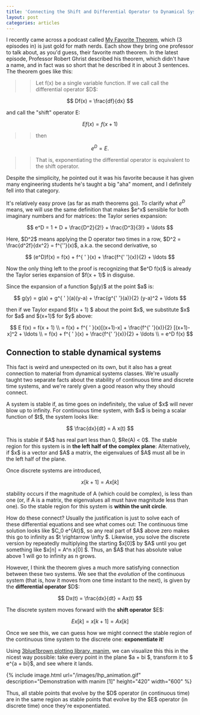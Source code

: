 ```yaml
---
title: 'Connecting the Shift and Differential Operator to Dynamical Systems'
layout: post
categories: articles
---
```


I recently came across a podcast called [My Favorite Theorem](https://kpknudson.com/my-favorite-theorem/), which (3 episodes in) is just gold for math nerds.
Each show they bring one professor to talk about, as you'd guess, their favorite math theorem.
In the latest episode, Professor Robert Ghrist described his theorem, which didn't have a name, and in fact was so short that he described it in about 3 sentences.
The theorem goes like this:


>> Let f(x) be a single variable function.
If we call call the differential operator \$D\$:
>>
$$ Df(x) = \frac{df}{dx}  $$
>>
and call the "shift" operator E:  
>>
$$ Ef(x) = f(x+1) $$
>>
>> then  
>>
$$ e^{D} = E. $$
>>
>> That is, exponentiating the differential operator is equivalent to the shift operator.

Despite the simplicity, he pointed out it was his favorite because it has given
many engineering students he's taught a big "aha" moment, and I definitely fell into that category.

It's relatively easy prove (as far as math theorems go).
To clarify what $e^D$ means, we will use the same definition that makes \$e^x\$
sensible for both imaginary numbers and for matrices: the Taylor series expansion:

$$
e^D = 1 + D + \frac{D^2}{2!} + \frac{D^3}{3!} + \ldots
$$  

Here, \$D^2\$ means applying the D operator two times in a row,
\$D^2 = \frac{d^2f}{dx^2} = f^{\'\'}(x)\$,
a.k.a. the second derivative, so

$$
(e^D)f(x) = f(x) + f^{ ' }(x) + \frac{f^{' '}(x)}{2} + \ldots
$$  

Now the only thing left to the proof is recognizing that \$e^D f(x)\$
is already the Taylor series expansion of \$f(x + 1)\$ in disguise.

Since the expansion of a function \$g(y)\$ at the point \$a\$ is:

$$
g(y) = g(a) + g^{ ' }(a)(y-a) + \frac{g^{' '}(a)}{2} (y-a)^2 + \ldots
$$

then if we Taylor expand \$f(x + 1) \$ about the point \$x\$, we substitute \$x\$ for \$a\$
and \$(x+1)\$ for \$y\$ above:

$$
E f(x) = f(x + 1) \\
= f(x) + f^{ ' }(x)[(x+1)-x] + \frac{f^{' '}(x)}{2} [(x+1)-x]^2 + \ldots \\
= f(x) + f^{ ' }(x) + \frac{f^{' '}(x)}{2} + \ldots \\
= e^D f(x)
$$


## Connection to stable dynamical systems

This fact is weird and unexpected on its own, but it also has a great connection
to material from dynamical systems classes.
We're usually taught two separate facts about the stability of continuous time
and discrete time systems, and we're rarely given a good reason why they should connect.

A system is stable if, as time goes on indefinitely, the value of \$x\$ will never
blow up to infinity.
For continuous time system, with \$x\$ is being a scalar function of \$t$,
the system looks like:

$$
\frac{dx}{dt} = A x(t)
$$

This is stable if \$A\$ has real part less than 0, \$Re(A) < 0\$.
The stable region for this system is in **the left half of the complex plane**:
Alternatively, if \$x\$ is a vector and \$A\$ a matrix, the eigenvalues of \$A\$
must all be in the left half of the plane.


Once discrete systems are introduced,

$$
x[k+1] = A x[k]
$$

stability occurs if the magnitude of A (which could be complex),
is less than one (or, if A is a matrix, the eigenvalues all must have
  magnitude less than one).
So the stable region for this system is **within the unit circle**.

How do these connect?
Usually the justification is just to solve each of these differential equations
and see what comes out:
The continuous time solution looks like \$C_0 e^{At}\$, so any real part of \$A\$ above
zero makes this go to infinity as \$t \rightarrow \infty \$.
Likewise, you solve the discrete version by repeatedly multiplying the starting
\$x[0]\$ by \$A\$ until you get something like \$x[n] = A^n x[0] \$.
Thus, an \$A\$ that has absolute value above 1 will go to infinity as n grows.

However, I think the theorem gives a much more satisfying connection between
these two systems.
We see that the *evolution* of the continuous system (that is, how it moves from
  one time instant to the next), is given by the **differential operator** \$D\$:

$$
Dx(t) = \frac{dx}{dt} = Ax(t)
$$

The discrete system moves forward with the **shift operator** \$E\$:

$$
Ex[k] = x[k+1] = A x[k]
$$

Once we see this, we can guess how we might connect the stable region of the
continuous time system to the discrete one: **exponentiate it**!

Using [3blue1brown plotting library, manim](https://github.com/scottstanie/manim),
we can visualize this this in the nicest way possible: take every point
in the plane \$a + bi \$, transform it to \$ e^{a + bi}\$, and see where it lands.

{% include image.html url="/images/lhp_animation.gif" description="Demonstration with manim [1]" height="420" width="600" %}


Thus, all stable points that evolve by the \$D\$ operator (in continuous time)
 are in the same region as stable points that evolve by the \$E\$ operator
 (in discrete time) once they're exponentiated.  
